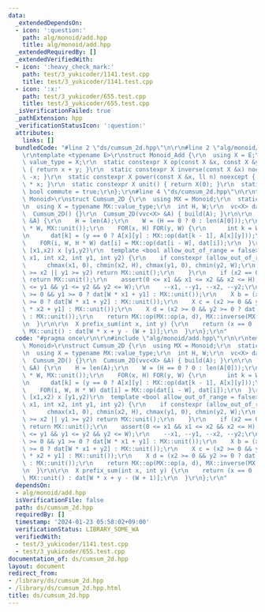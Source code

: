 ```yaml
---
data:
  _extendedDependsOn:
  - icon: ':question:'
    path: alg/monoid/add.hpp
    title: alg/monoid/add.hpp
  _extendedRequiredBy: []
  _extendedVerifiedWith:
  - icon: ':heavy_check_mark:'
    path: test/3_yukicoder/1141.test.cpp
    title: test/3_yukicoder/1141.test.cpp
  - icon: ':x:'
    path: test/3_yukicoder/655.test.cpp
    title: test/3_yukicoder/655.test.cpp
  _isVerificationFailed: true
  _pathExtension: hpp
  _verificationStatusIcon: ':question:'
  attributes:
    links: []
  bundledCode: "#line 2 \"ds/cumsum_2d.hpp\"\n\r\n#line 2 \"alg/monoid/add.hpp\"\n\
    \r\ntemplate <typename E>\r\nstruct Monoid_Add {\r\n  using X = E;\r\n  using\
    \ value_type = X;\r\n  static constexpr X op(const X &x, const X &y) noexcept\
    \ { return x + y; }\r\n  static constexpr X inverse(const X &x) noexcept { return\
    \ -x; }\r\n  static constexpr X power(const X &x, ll n) noexcept { return X(n)\
    \ * x; }\r\n  static constexpr X unit() { return X(0); }\r\n  static constexpr\
    \ bool commute = true;\r\n};\r\n#line 4 \"ds/cumsum_2d.hpp\"\n\r\ntemplate <typename\
    \ Monoid>\r\nstruct Cumsum_2D {\r\n  using MX = Monoid;\r\n  static_assert(MX::commute);\r\
    \n  using X = typename MX::value_type;\r\n  int H, W;\r\n  vc<X> dat;\r\n\r\n\
    \  Cumsum_2D() {}\r\n  Cumsum_2D(vvc<X> &A) { build(A); }\r\n\r\n  void build(vvc<X>\
    \ &A) {\r\n    H = len(A);\r\n    W = (H == 0 ? 0 : len(A[0]));\r\n    dat.assign(H\
    \ * W, MX::unit());\r\n    FOR(x, H) FOR(y, W) {\r\n      int k = W * x + y;\r\
    \n      dat[k] = (y == 0 ? A[x][y] : MX::op(dat[k - 1], A[x][y]));\r\n    }\r\n\
    \    FOR(i, W, H * W) dat[i] = MX::op(dat[i - W], dat[i]);\r\n  }\r\n\r\n  //\
    \ [x1,x2) x [y1,y2)\r\n  template <bool allow_out_of_range = false>\r\n  X sum(int\
    \ x1, int x2, int y1, int y2) {\r\n    if constexpr (allow_out_of_range) {\r\n\
    \      chmax(x1, 0), chmin(x2, H), chmax(y1, 0), chmin(y2, W);\r\n      if (x1\
    \ >= x2 || y1 >= y2) return MX::unit();\r\n    }\r\n    if (x2 == 0 || y2 == 0)\
    \ return MX::unit();\r\n    assert(0 <= x1 && x1 <= x2 && x2 <= H);\r\n    assert(0\
    \ <= y1 && y1 <= y2 && y2 <= W);\r\n    --x1, --y1, --x2, --y2;\r\n    X a = (x1\
    \ >= 0 && y1 >= 0 ? dat[W * x1 + y1] : MX::unit());\r\n    X b = (x1 >= 0 && y2\
    \ >= 0 ? dat[W * x1 + y2] : MX::unit());\r\n    X c = (x2 >= 0 && y1 >= 0 ? dat[W\
    \ * x2 + y1] : MX::unit());\r\n    X d = (x2 >= 0 && y2 >= 0 ? dat[W * x2 + y2]\
    \ : MX::unit());\r\n    return MX::op(MX::op(a, d), MX::inverse(MX::op(b, c)));\r\
    \n  }\r\n\r\n  X prefix_sum(int x, int y) {\r\n    return (x == 0 || y == 0) ?\
    \ MX::unit() : dat[W * x + y - (W + 1)];\r\n  }\r\n};\r\n"
  code: "#pragma once\r\n\r\n#include \"alg/monoid/add.hpp\"\r\n\r\ntemplate <typename\
    \ Monoid>\r\nstruct Cumsum_2D {\r\n  using MX = Monoid;\r\n  static_assert(MX::commute);\r\
    \n  using X = typename MX::value_type;\r\n  int H, W;\r\n  vc<X> dat;\r\n\r\n\
    \  Cumsum_2D() {}\r\n  Cumsum_2D(vvc<X> &A) { build(A); }\r\n\r\n  void build(vvc<X>\
    \ &A) {\r\n    H = len(A);\r\n    W = (H == 0 ? 0 : len(A[0]));\r\n    dat.assign(H\
    \ * W, MX::unit());\r\n    FOR(x, H) FOR(y, W) {\r\n      int k = W * x + y;\r\
    \n      dat[k] = (y == 0 ? A[x][y] : MX::op(dat[k - 1], A[x][y]));\r\n    }\r\n\
    \    FOR(i, W, H * W) dat[i] = MX::op(dat[i - W], dat[i]);\r\n  }\r\n\r\n  //\
    \ [x1,x2) x [y1,y2)\r\n  template <bool allow_out_of_range = false>\r\n  X sum(int\
    \ x1, int x2, int y1, int y2) {\r\n    if constexpr (allow_out_of_range) {\r\n\
    \      chmax(x1, 0), chmin(x2, H), chmax(y1, 0), chmin(y2, W);\r\n      if (x1\
    \ >= x2 || y1 >= y2) return MX::unit();\r\n    }\r\n    if (x2 == 0 || y2 == 0)\
    \ return MX::unit();\r\n    assert(0 <= x1 && x1 <= x2 && x2 <= H);\r\n    assert(0\
    \ <= y1 && y1 <= y2 && y2 <= W);\r\n    --x1, --y1, --x2, --y2;\r\n    X a = (x1\
    \ >= 0 && y1 >= 0 ? dat[W * x1 + y1] : MX::unit());\r\n    X b = (x1 >= 0 && y2\
    \ >= 0 ? dat[W * x1 + y2] : MX::unit());\r\n    X c = (x2 >= 0 && y1 >= 0 ? dat[W\
    \ * x2 + y1] : MX::unit());\r\n    X d = (x2 >= 0 && y2 >= 0 ? dat[W * x2 + y2]\
    \ : MX::unit());\r\n    return MX::op(MX::op(a, d), MX::inverse(MX::op(b, c)));\r\
    \n  }\r\n\r\n  X prefix_sum(int x, int y) {\r\n    return (x == 0 || y == 0) ?\
    \ MX::unit() : dat[W * x + y - (W + 1)];\r\n  }\r\n};\r\n"
  dependsOn:
  - alg/monoid/add.hpp
  isVerificationFile: false
  path: ds/cumsum_2d.hpp
  requiredBy: []
  timestamp: '2024-01-23 05:58:02+09:00'
  verificationStatus: LIBRARY_SOME_WA
  verifiedWith:
  - test/3_yukicoder/1141.test.cpp
  - test/3_yukicoder/655.test.cpp
documentation_of: ds/cumsum_2d.hpp
layout: document
redirect_from:
- /library/ds/cumsum_2d.hpp
- /library/ds/cumsum_2d.hpp.html
title: ds/cumsum_2d.hpp
---
```

